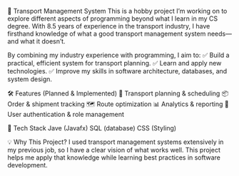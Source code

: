 🚛 Transport Management System
This is a hobby project I’m working on to explore different aspects of programming beyond what I learn in my CS degree. With 8.5 years of experience in the transport industry, I have firsthand knowledge of what a good transport management system needs—and what it doesn’t.

By combining my industry experience with programming, I aim to:
✅ Build a practical, efficient system for transport planning.
✅ Learn and apply new technologies.
✅ Improve my skills in software architecture, databases, and system design.

🛠️ Features (Planned & Implemented)
🚚 Transport planning & scheduling
📦 Order & shipment tracking
🗺️ Route optimization
📊 Analytics & reporting
🔐 User authentication & role management

🔧 Tech Stack
Jave (Javafx)
SQL (database)
CSS (Styling)

💡 Why This Project?
I used transport management systems extensively in my previous job, so I have a clear vision of what works well. This project helps me apply that knowledge while learning best practices in software development.
